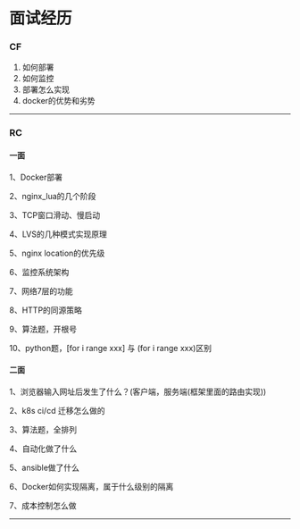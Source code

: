 # 面试经历


### CF

1. 如何部署
2. 如何监控
3. 部署怎么实现
4. docker的优势和劣势

***

### RC

#### 一面

1、Docker部署

2、nginx_lua的几个阶段

3、TCP窗口滑动、慢启动

4、LVS的几种模式实现原理

5、nginx location的优先级

6、监控系统架构

7、网络7层的功能

8、HTTP的同源策略

9、算法题，开根号

10、python题，[for i range xxx] 与 (for i range xxx)区别

#### 二面

1、浏览器输入网址后发生了什么？(客户端，服务端(框架里面的路由实现))

2、k8s ci/cd 迁移怎么做的

3、算法题，全排列

4、自动化做了什么

5、ansible做了什么

6、Docker如何实现隔离，属于什么级别的隔离

7、成本控制怎么做

***


